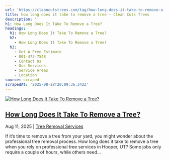 ```yaml
---
url: 'https://cleancutstrees.com/tag/how-long-does-it-take-to-remove-a-tree/'
title: how long does it take to remove a tree – Clean Cuts Trees
description: ''
h1: How Long Does It Take To Remove a Tree?
headings:
  h1: How Long Does It Take To Remove a Tree?
  h2:
    - How Long Does It Take To Remove a Tree?
  h3:
    - Get A Free Estimate
    - 801-473-7548
    - Contact Us
    - Our Services
    - Service Areas
    - Location
source: scraped
scrapedAt: '2025-08-28T20:09:36.342Z'
---
```

[![How Long Does It Take To Remove a Tree?](https://cleancutstrees.com/wp-content/uploads/how-long-does-it-take-to-remove-a-tree-1080x600.jpg)](https://cleancutstrees.com/2025/08/11/how-long-does-it-take-to-remove-a-tree/)

## [How Long Does It Take To Remove a Tree?](https://cleancutstrees.com/2025/08/11/how-long-does-it-take-to-remove-a-tree/)

Aug 11, 2025 | [Tree Removal Services](https://cleancutstrees.com/category/tree-removal-services/)

If it’s time to remove a tree from your yard, you might wonder about the professional tree removal process. How long does it take to remove a tree when you rely on professional tree services in Hooper, UT? Some jobs only require a couple of hours, while others need...
